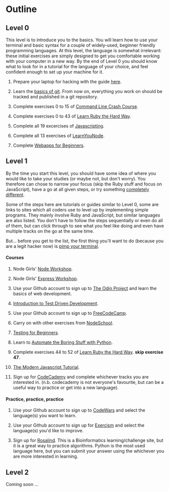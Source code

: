 # Outline

## Level 0
This level is to introduce you to the basics. You will learn how to use your
terminal and basic syntax for a couple of widely-used, beginner friendly programming languages.
At this level, the language is somewhat irrelevant: these initial exercises
are simply designed to get you comfortable working with your computer in a new
way. By the end of Level 0 you should know what to look for in a tutorial for
the language of your choice, and feel confident enough to set up your machine
for it.

1. Prepare your laptop for hacking with the guide [here](https://github.com/fouralarmfire/square-one/blob/master/machine-setup.md#mac-osx-setup).

1. Learn the [basics of git](https://try.github.io/). From now on, everything you work on should be tracked and published in a git repository.

1. Complete exercises 0 to 15 of [Command Line Crash Course](https://learnpythonthehardway.org/python3/appendixa.html).

1. Complete exercises 0 to 43 of [Learn Ruby the Hard Way](https://learnrubythehardway.org/book/).

1. Complete all 19 excercises of [Javascripting](https://github.com/workshopper/javascripting#javascripting).

1. Complete all 13 exercises of [LearnYouNode](https://nodeschool.io/#workshoppers).

1. Complete [Webapps for Beginners](http://webapps-for-beginners.rubymonstas.org/index.html).



## Level 1
By the time you start this level, you should have some idea of where you would
like to take your studies (or maybe not, but don't worry). You therefore can
chose to narrow your focus (skip the Ruby stuff and focus on JavaScript), have a
go at all given steps, or try something [completely different](https://tour.golang.org/welcome/1).

Some of the steps here are tutorials or guides similar to Level 0, some are
links to sites which all coders use to level up by implementing simple programs.
They mainly involve Ruby and JavaScript, but similar languages are also listed.
You don't have to follow the steps sequentially or even do all of them, but can
click through to see what you feel like doing and even have multiple tracks on
the go at the same time.

But... before you get to the list, the first thing you'll want to do (because
you are a legit hacker now) is [pimp your terminal](http://jilles.me/badassify-your-terminal-and-shell/).

#### Courses
1. Node Girls' [Node Workshop](https://github.com/node-girls/node-workshop/blob/master/README.md).

1. Node Girls' [Express Workshop](https://github.com/node-girls/express-workshop/blob/master/README.md).

1. Use your Github account to sign up to [The Odin Project](https://www.theodinproject.com/home) and learn the basics of web development.

1. [Introduction to Test Driven Development](https://github.com/fouralarmfire/square-one/blob/master/tutorials/fizzbuzz-tdd.md#intro-to-test-driven-development-fizzbuzz).

1. Use your Github account to sign up to [FreeCodeCamp](https://www.freecodecamp.org/).

1. Carry on with other exercises from [NodeSchool](https://nodeschool.io/#workshopper-list).

1. [Testing for Beginners](http://testing-for-beginners.rubymonstas.org/).

1. Learn to [Automate the Boring Stuff with Python](https://automatetheboringstuff.com/).

1. Complete exercises 44 to 52 of [Learn Ruby the Hard Way](https://learnrubythehardway.org/book/). **skip exercise 47**.

1. [The Modern Javascript Tutorial](https://javascript.info/).

1. Sign up for [CodeCademy](https://www.codecademy.com/) and complete whichever
tracks you are interested in. (n.b. codecademy is not everyone's favourite, but
can be a useful way to practice or get into a new language).

#### Practice, practice, practice

1. Use your Github account to sign up to [CodeWars](https://www.codewars.com/) and select
the language(s) you want to learn.

1. Use your Github account to sign up for [Exercism](http://exercism.io/) and select
the language(s) you'd like to improve.

1. Sign up for [Rosalind](http://rosalind.info/problems/locations/). This is
a Bioinformatics learning/challenge site, but it is a great way to practice
algorithms. Python is the most used language here, but you can submit your answer
using the whichever you are more interested in learning.


## Level 2
Coming soon ...

